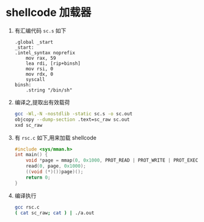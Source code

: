 # shellcode 加载器
1. 有汇编代码 `sc.s` 如下
    ```x86asm
    .global _start
    _start:
    .intel_syntax noprefix
        mov rax, 59
        lea rdi, [rip+binsh]
        mov rsi, 0
        mov rdx, 0
        syscall
    binsh:
        .string "/bin/sh"
    ```
2. 编译之,提取出有效载荷
    ```bash
    gcc -Wl,-N -nostdlib -static sc.s -o sc.out
    objcopy --dump-section .text=sc_raw sc.out
    xxd sc_raw
    ```
3. 有 `rsc.c` 如下,用来加载 shellcode
    ```c
    #include <sys/mman.h>
    int main() {
        void *page = mmap(0, 0x1000, PROT_READ | PROT_WRITE | PROT_EXEC, MAP_PRIVATE | MAP_ANONYMOUS, 0, 0);
        read(0, page, 0x1000);
        ((void (*)())page)();
        return 0;
    }
    ```
4. 编译执行
    ```bash
    gcc rsc.c
    ( cat sc_raw; cat ) | ./a.out
    ```